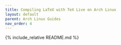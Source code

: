 ```yaml
---
title: Compiling LaTeX with TeX Live on Arch Linux
layout: default
parent: Arch Linux Guides
nav_order: 4
---
```


{% include_relative README.md %}
